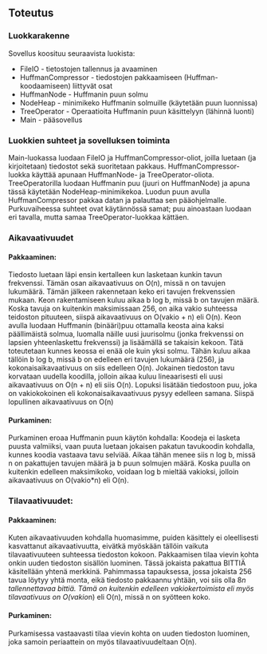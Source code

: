 ## Toteutus

### Luokkarakenne

Sovellus koosituu seuraavista luokista:
* FileIO - tietostojen tallennus ja avaaminen
* HuffmanCompressor - tiedostojen pakkaamiseen (Huffman-koodaamiseen) liittyvät osat
* HuffmanNode - Huffmanin puun solmu
* NodeHeap - minimikeko Huffmanin solmuille (käytetään puun luonnissa)
* TreeOperator - Operaatioita Huffmanin puun käsittelyyn (lähinnä luonti)
* Main - pääsovellus

### Luokkien suhteet ja sovelluksen toiminta

Main-luokassa luodaan FileIO ja HuffmanCompressor-oliot, joilla luetaan (ja kirjoitetaan) tiedostot sekä suoritetaan pakkaus. HuffmanCompressor-luokka käyttää apunaan HuffmanNode- ja TreeOperator-oliota. TreeOperatorilla luodaan Huffmanin puu (juuri on HuffmanNode) ja apuna tässä käytetään NodeHeap-minimikekoa. Luodun puun avulla HuffmanCompressor pakkaa datan ja palauttaa sen pääohjelmalle. Purkuvaiheessa suhteet ovat käytännössä samat; puu ainoastaan luodaan eri tavalla, mutta samaa TreeOperator-luokkaa kättäen.

### Aikavaativuudet

#### Pakkaaminen:

Tiedosto luetaan läpi ensin kertalleen kun lasketaan kunkin tavun frekvenssi. Tämän osan aikavaativuus on O(n), missä n on tavujen lukumäärä. Tämän jälkeen rakennetaan keko eri tavujen frekvenssien mukaan. Keon rakentamiseen kuluu aikaa b log b, missä b on tavujen määrä. Koska tavuja on kuitenkin maksimissaan 256, on aika vakio suhteessa teidoston pituuteen, siispä aikavaativuus on O(vakio + n) eli O(n). Keon avulla luodaan Huffmanin (binääri)puu ottamalla keosta aina kaksi päällimäistä solmua, luomalla näille uusi juurisolmu (jonka frekvenssi on lapsien yhteenlaskettu frekvenssi) ja lisäämällä se takaisin kekoon. Tätä toteutetaan kunnes keossa ei enää ole kuin yksi solmu. Tähän kuluu aikaa tällöin b log b, missä b on edelleen eri tavujen lukumäärä (256), ja kokonaisaikavaativuus on siis edelleen O(n).
Jokainen tiedoston tavu korvataan uudella koodilla, jolloin aikaa kuluu lineaarisesti eli uusi aikavaativuus on O(n + n) eli siis O(n). Lopuksi lisätään tiedostoon puu, joka on vakiokokoinen eli kokonaisaikavaativuus pysyy edelleen samana. Siispä lopullinen aikavaativuus on O(n)

#### Purkaminen:

Purkaminen eroaa Huffmanin puun käytön kohdalla: Koodeja ei lasketa puusta valmiiksi, vaan puuta luetaan jokaisen pakatun tavukoodin kohdalla, kunnes koodia vastaava tavu selviää. Aikaa tähän menee siis n log b, missä n on pakattujen tavujen määrä ja b puun solmujen määrä. Koska puulla on kuitenkin edelleen maksimikoko, voidaan log b mieltää vakioksi, jolloin aikavaativuus on O(vakio*n) eli O(n).

### Tilavaativuudet:

#### Pakkaaminen:

Kuten aikavaativuuden kohdalla huomasimme, puiden käsittely ei oleellisesti kasvattanut aikavaativuutta, eivätkä myöskään tällöin vaikuta tilavaativuuteen suhteessa tiedoston kokoon. Pakkaamisen tilaa vievin kohta onkin uuden tiedoston sisällön luominen. Tässä jokaista pakattua BITTIÄ käsitellään yhtenä merkkinä. Pahimmassa tapauksessa, jossa jokaista 256 tavua löytyy yhtä monta, eikä tiedosto pakkaannu yhtään, voi siis olla 8*n tallennettavaa bittiä. Tämä on kuitenkin edelleen vakiokertoimista eli myös tilavaativuus on O(vakio*n) eli O(n), missä n on syötteen koko.

#### Purkaminen:

Purkamisessa vastaavasti tilaa vievin kohta on uuden tiedoston luominen, joka samoin periaattein on myös tilavaativuudeltaan O(n).
